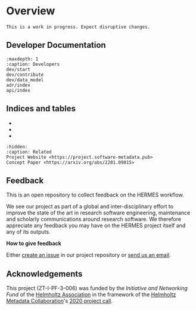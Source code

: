 <!--
SPDX-FileCopyrightText: 2022 Forschungszentrum Jülich, German Aerospace Center (DLR)

SPDX-License-Identifier: CC-BY-SA-4.0
-->

<!--
SPDX-FileContributor: Oliver Bertuch
SPDX-FileContributor: Stephan Druskat
SPDX-FileContributor: Michael Meinel
-->

# Overview

```{warning}
This is a work in progress. Expect disruptive changes.
```

## Developer Documentation

```{toctree}
:maxdepth: 1
:caption: Developers
dev/start
dev/contribute
dev/data_model
adr/index
api/index
```

## Indices and tables

* [](genindex)
* [](modindex)
* [](search)


```{toctree}
:hidden:
:caption: Related
Project Website <https://project.software-metadata.pub>
Concept Paper <https://arxiv.org/abs/2201.09015>
```

## Feedback

This is an open repository to collect feedback on the HERMES workflow.

We see our project as part of a global and inter-disciplinary effort to improve the state of the art in 
research software engineering, maintenance and scholarly communications around research software. We therefore
appreciate any feedback you may have on the HERMES project itself and any of its outputs.

**How to give feedback**

Either [create an issue](https://github.com/hermes-hmc/workflow/issues/new/choose) in our project repository or 
[send us an email](mailto:team@software-metadata.pub?subject=HERMES%20WOrkflow%20Reachout).

## Acknowledgements

This project (ZT-I-PF-3-006) was funded by the *Initiative and Networking Fund*
of the [Helmholtz Association](https://www.helmholtz.de/en/about-us/structure-and-governance/initiating-and-networking)
in the framework of the [Helmholtz Metadata Collaboration](https://helmholtz-metadaten.de)'s
[2020 project call](https://helmholtz-metadaten.de/en/projects/hmc-projects-2020).

```{include} ../../LICENSE.md
```
